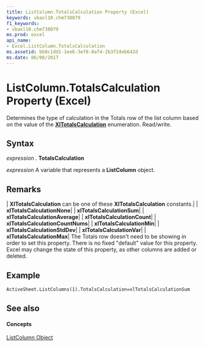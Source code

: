 ```yaml
---
title: ListColumn.TotalsCalculation Property (Excel)
keywords: vbaxl10.chm738079
f1_keywords:
- vbaxl10.chm738079
ms.prod: excel
api_name:
- Excel.ListColumn.TotalsCalculation
ms.assetid: bb8c1dd1-1ee6-3ef8-8af4-2b3f24eb642d
ms.date: 06/08/2017
---
```



# ListColumn.TotalsCalculation Property (Excel)

Determines the type of calculation in the Totals row of the list column based on the value of the  **[XlTotalsCalculation](xltotalscalculation-enumeration-excel.md)** enumeration. Read/write.


## Syntax

 _expression_ . **TotalsCalculation**

 _expression_ A variable that represents a **ListColumn** object.


## Remarks



| **XlTotalsCalculation** can be one of these **XlTotalsCalculation** constants.|
| **xlTotalsCalculationNone**|
| **xlTotalsCalculationSum**|
| **xlTotalsCalculationAverage**|
| **xlTotalsCalculationCount**|
| **xlTotalsCalculationCountNums**|
| **xlTotalsCalculationMin**|
| **xlTotalsCalculationStdDev**|
| **xlTotalsCalculationVar**|
| **xlTotalsCalculationMax**|
The Totals row doesn't need to be showing in order to set this property. There is no fixed "default" value for this property. Excel may change the state of this property, as other columns are added or deleted.


## Example


```vb
ActiveSheet.ListColumns(1).TotalsCalculation=xlTotalsCalculationSum
```


## See also


#### Concepts


[ListColumn Object](listcolumn-object-excel.md)

